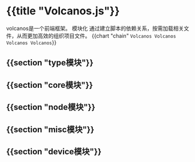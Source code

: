 # {{title "Volcanos.js"}}

volcanos是一个前端框架。
模块化
通过建立脚本的依赖关系，按需加载相关文件，从而更加高效的组织项目文件。
{{chart "chain" `
Volcanos
    Volcanos
        Volcanos
        Volcanos
`}}

## {{section "type模块"}}
## {{section "core模块"}}
## {{section "node模块"}}
## {{section "misc模块"}}
## {{section "device模块"}}
